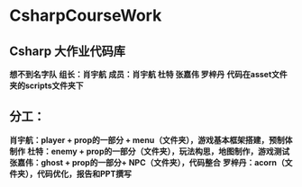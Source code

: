 # CsharpCourseWork
## Csharp 大作业代码库
**想不到名字队**
**组长：肖宇航**
**成员：肖宇航 杜特 张嘉伟 罗梓丹**
**代码在asset文件夹的scripts文件夹下**
## 分工：
**肖宇航：player + prop的一部分 + menu（文件夹），游戏基本框架搭建，预制体制作**
**杜特：enemy + prop的一部分（文件夹），玩法构思，地图制作，游戏测试**
**张嘉伟：ghost + prop的一部分+ NPC（文件夹），代码整合**
**罗梓丹：acorn（文件夹），代码优化，报告和PPT撰写**

